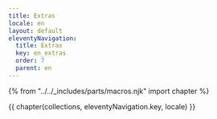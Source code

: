```yaml
---
title: Extras
locale: en
layout: default
eleventyNavigation:
  title: Extras
  key: en_extras
  order: 7
  parent: en
---
```


{% from "../../_includes/parts/macros.njk" import chapter %}

{{ chapter(collections, eleventyNavigation.key, locale) }}